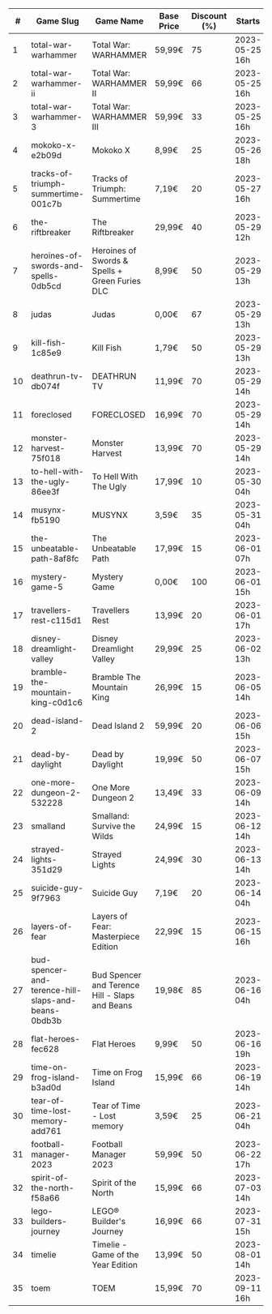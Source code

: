 |#|Game Slug|Game Name|Base Price|Discount (%)|Starts|Ends|
|---|---|---|---|---|---|---|
|1|total-war-warhammer|Total War: WARHAMMER|59,99€|75|2023-05-25 16h|2023-06-01 16h|
|2|total-war-warhammer-ii|Total War: WARHAMMER II|59,99€|66|2023-05-25 16h|2023-06-01 16h|
|3|total-war-warhammer-3|Total War: WARHAMMER III|59,99€|33|2023-05-25 16h|2023-06-01 16h|
|4|mokoko-x-e2b09d|Mokoko X|8,99€|25|2023-05-26 18h|2023-06-09 18h|
|5|tracks-of-triumph-summertime-001c7b|Tracks of Triumph: Summertime|7,19€|20|2023-05-27 16h|2023-06-03 16h|
|6|the-riftbreaker|The Riftbreaker|29,99€|40|2023-05-29 12h|2023-06-15 12h|
|7|heroines-of-swords-and-spells-0db5cd|Heroines of Swords & Spells + Green Furies DLC|8,99€|50|2023-05-29 13h|2023-06-05 13h|
|8|judas|Judas|0,00€|67|2023-05-29 13h|2023-06-05 13h|
|9|kill-fish-1c85e9|Kill Fish|1,79€|50|2023-05-29 13h|2023-06-05 13h|
|10|deathrun-tv-db074f|DEATHRUN TV|11,99€|70|2023-05-29 14h|2023-06-05 14h|
|11|foreclosed|FORECLOSED|16,99€|70|2023-05-29 14h|2023-06-05 14h|
|12|monster-harvest-75f018|Monster Harvest|13,99€|70|2023-05-29 14h|2023-06-05 14h|
|13|to-hell-with-the-ugly-86ee3f|To Hell With The Ugly|17,99€|10|2023-05-30 04h|2023-06-06 04h|
|14|musynx-fb5190|MUSYNX|3,59€|35|2023-05-31 04h|2023-06-07 04h|
|15|the-unbeatable-path-8af8fc|The Unbeatable Path|17,99€|15|2023-06-01 07h|2023-06-11 07h|
|16|mystery-game-5|Mystery Game|0,00€|100|2023-06-01 15h|2023-06-08 15h|
|17|travellers-rest-c115d1|Travellers Rest|13,99€|20|2023-06-01 17h|2023-06-15 17h|
|18|disney-dreamlight-valley|Disney Dreamlight Valley|29,99€|25|2023-06-02 13h|2023-06-15 13h|
|19|bramble-the-mountain-king-c0d1c6|Bramble The Mountain King|26,99€|15|2023-06-05 14h|2023-06-12 14h|
|20|dead-island-2|Dead Island 2|59,99€|20|2023-06-06 15h|2023-06-15 15h|
|21|dead-by-daylight|Dead by Daylight|19,99€|50|2023-06-07 15h|2023-06-21 15h|
|22|one-more-dungeon-2-532228|One More Dungeon 2|13,49€|33|2023-06-09 14h|2023-06-18 14h|
|23|smalland|Smalland: Survive the Wilds|24,99€|15|2023-06-12 14h|2023-06-19 14h|
|24|strayed-lights-351d29|Strayed Lights|24,99€|30|2023-06-13 14h|2023-06-25 14h|
|25|suicide-guy-9f7963|Suicide Guy|7,19€|20|2023-06-14 04h|2023-06-29 04h|
|26|layers-of-fear|Layers of Fear: Masterpiece Edition|22,99€|15|2023-06-15 16h|2023-06-22 16h|
|27|bud-spencer-and-terence-hill-slaps-and-beans-0bdb3b|Bud Spencer and Terence Hill - Slaps and Beans|19,98€|85|2023-06-16 04h|2023-08-02 04h|
|28|flat-heroes-fec628|Flat Heroes|9,99€|50|2023-06-16 19h|2023-06-28 19h|
|29|time-on-frog-island-b3ad0d|Time on Frog Island|15,99€|66|2023-06-19 14h|2023-06-26 14h|
|30|tear-of-time-lost-memory-add761|Tear of Time - Lost memory|3,59€|25|2023-06-21 04h|2023-06-28 04h|
|31|football-manager-2023|Football Manager 2023|59,99€|50|2023-06-22 17h|2023-07-13 17h|
|32|spirit-of-the-north-f58a66|Spirit of the North|15,99€|66|2023-07-03 14h|2023-07-10 14h|
|33|lego-builders-journey|LEGO® Builder's Journey|16,99€|66|2023-07-31 15h|2023-08-07 15h|
|34|timelie|Timelie - Game of the Year Edition|13,99€|50|2023-08-01 14h|2023-08-15 14h|
|35|toem|TOEM|15,99€|70|2023-09-11 16h|2023-09-24 16h|
